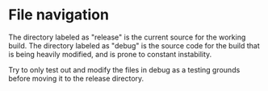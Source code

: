 # File navigation

The directory labeled as "release" is the current source for the working build. The directory labeled as "debug"  is the source code for the build that is being heavily modified, and is prone to constant instability.


Try to only test out and modify the files in debug as a testing grounds before moving it to the release directory.